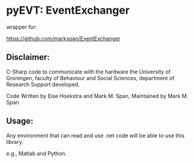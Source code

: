 # pyEVT: EventExchanger

wrapper for:

https://github.com/markspan/EventExchanger

## Disclaimer:

C-Sharp code to communicate with the hardware the University of Groningen,
faculty of Behaviour and Social Sciences, department of Research Support developed.

Code Written by Eise Hoekstra and Mark M. Span, Maintained by Mark M. Span

## Usage:

Any environment that can read and use .net code will be able to use this library.

e.g., Matlab and Python.

